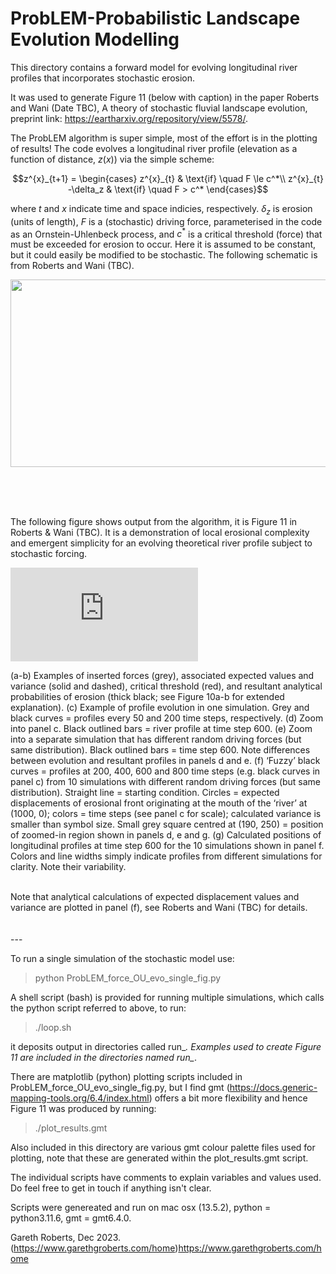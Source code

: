 # ProbLEM-Probabilistic Landscape Evolution Modelling

This directory contains a forward model for evolving longitudinal river profiles that incorporates stochastic erosion.  

It was used to generate Figure 11 (below with caption) in the paper Roberts and Wani (Date TBC), A theory of stochastic fluvial landscape evolution, preprint link: https://eartharxiv.org/repository/view/5578/. 

The ProbLEM algorithm is super simple, most of the effort is in the plotting of results! The code evolves a longitudinal river profile (elevation as a function of distance, $`z(x)`$) via the simple scheme:

```math
z^{x}_{t+1} = 
	\begin{cases}
		z^{x}_{t}	& \text{if} \quad F \le c^*\\
		z^{x}_{t} -\delta_z	& \text{if} \quad F > c^*
	\end{cases}
```
where $`t`$ and $`x`$ indicate time and space indicies, respectively. $\delta_z$ is erosion (units of length), $F$ is a (stochastic) driving force, parameterised in the code as an Ornstein-Uhlenbeck process, and $c^*$ is a critical threshold (force) that must be exceeded for erosion to occur. Here it is assumed to be constant, but it could easily be modified to be stochastic.  The following schematic is from Roberts and Wani (TBC). 

<p align="center">
<img src="https://github.com/garethgroberts/ProbLEM/assets/11752321/bc55b160-3a1e-4cf4-8cfd-0f8adc5b1a69" width="650" height="300" />
</p>

<br/>
<br/>
<br/>

The following figure shows output from the algorithm, it is Figure 11 in Roberts & Wani (TBC). It is a demonstration of local erosional complexity and emergent simplicity for an evolving theoretical river profile subject to stochastic forcing. 

![alt_text](https://github.com/garethgroberts/ProbLEM/files/13598650/rivevo_ou_staged.pdf)

(a-b) Examples of inserted forces (grey), associated expected values and variance (solid and dashed), critical threshold (red), and resultant analytical probabilities of erosion (thick black; see Figure 10a-b for extended explanation). (c) Example of profile evolution in one simulation. Grey and black curves = profiles every 50 and 200 time steps, respectively. (d) Zoom into panel c. Black outlined bars = river profile at time step 600. (e) Zoom into a separate simulation that has different random driving forces (but same distribution). Black outlined bars = time step 600. Note differences between evolution and resultant profiles in panels d and e. (f) ‘Fuzzy’ black curves = profiles at 200, 400, 600 and 800 time steps (e.g. black curves in panel c) from 10 simulations with different random driving forces (but same distribution). Straight line = starting condition. Circles = expected displacements of erosional front originating at the mouth of the ‘river’ at (1000, 0); colors = time steps (see panel c for scale); calculated variance is smaller than symbol size. Small grey square centred at (190, 250) = position of zoomed-in region shown in panels d, e and g. (g) Calculated positions of longitudinal profiles at time step 600 for the 10 simulations shown in panel f. Colors and line widths simply indicate profiles from different simulations for clarity. Note their variability.

<br/>
Note that analytical calculations of expected displacement values and variance are plotted in panel (f), see Roberts and Wani (TBC) for details. 
<br/>
<br/>
<br/>
---

To run a single simulation of the stochastic model use:

> python ProbLEM_force_OU_evo_single_fig.py

A shell script (bash) is provided for running multiple simulations, which calls the python script referred to above, to run:

> ./loop.sh

it deposits output in directories called run_*. Examples used to create Figure 11 are included in the directories named run_*.

There are matplotlib (python) plotting scripts included in ProbLEM_force_OU_evo_single_fig.py, but I find gmt (https://docs.generic-mapping-tools.org/6.4/index.html) offers a bit more flexibility and hence Figure 11 was produced by running:

> ./plot_results.gmt

Also included in this directory are various gmt colour palette files used for plotting, note that these are generated within the plot_results.gmt script. 

The individual scripts have comments to explain variables and values used. Do feel free to get in touch if anything isn't clear. 

Scripts were genereated and run on mac osx (13.5.2), python = python3.11.6, gmt = gmt6.4.0.  

Gareth Roberts, Dec 2023. 
(https://www.garethgroberts.com/home)https://www.garethgroberts.com/home

